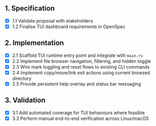 ## 1. Specification
- [x] 1.1 Validate proposal with stakeholders
- [x] 1.2 Finalise TUI dashboard requirements in OpenSpec

## 2. Implementation
- [x] 2.1 Scaffold TUI runtime entry point and integrate with `main.rs`
- [x] 2.2 Implement file browser navigation, filtering, and hidden toggle
- [x] 2.3 Wire mark toggling and reset flows to existing CLI commands
- [x] 2.4 Implement copy/move/link exit actions using current browsed directory
- [x] 2.5 Provide persistent help overlay and status bar messaging

## 3. Validation
- [x] 3.1 Add automated coverage for TUI behaviours where feasible
- [x] 3.2 Perform manual end-to-end verification across Linux/macOS
